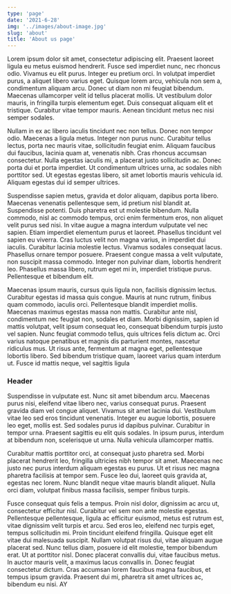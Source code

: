 ```yaml
---
type: 'page'
date: '2021-6-28'
img: '../images/about-image.jpg'
slug: 'about'
title: 'About us page'
---
```


Lorem ipsum dolor sit amet, consectetur adipiscing elit. Praesent laoreet ligula eu metus euismod hendrerit. Fusce sed imperdiet nunc, nec rhoncus odio. Vivamus eu elit purus. Integer eu pretium orci. In volutpat imperdiet purus, a aliquet libero varius eget. Quisque lorem arcu, vehicula non sem a, condimentum aliquam arcu. Donec ut diam non mi feugiat bibendum. Maecenas ullamcorper velit id tellus placerat mollis. Ut vestibulum dolor mauris, in fringilla turpis elementum eget. Duis consequat aliquam elit et tristique. Curabitur vitae tempor mauris. Aenean tincidunt metus nec nisi semper sodales.

Nullam in ex ac libero iaculis tincidunt nec non tellus. Donec non tempor odio. Maecenas a ligula metus. Integer non purus nunc. Curabitur tellus lectus, porta nec mauris vitae, sollicitudin feugiat enim. Aliquam faucibus dui faucibus, lacinia quam at, venenatis nibh. Cras rhoncus accumsan consectetur. Nulla egestas iaculis mi, a placerat justo sollicitudin ac. Donec porta dui et porta imperdiet. Ut condimentum ultrices urna, ac sodales nibh porttitor sed. Ut egestas egestas libero, sit amet lobortis mauris vehicula id. Aliquam egestas dui id semper ultrices.

Suspendisse sapien metus, gravida et dolor aliquam, dapibus porta libero. Maecenas venenatis pellentesque sem, id pretium nisl blandit at. Suspendisse potenti. Duis pharetra est ut molestie bibendum. Nulla commodo, nisl ac commodo tempus, orci enim fermentum eros, non aliquet velit purus sed nisi. In vitae augue a magna interdum vulputate vel nec sapien. Etiam imperdiet elementum purus et laoreet. Phasellus tincidunt vel sapien eu viverra. Cras luctus velit non magna varius, in imperdiet dui iaculis. Curabitur lacinia molestie lectus. Vivamus sodales consequat lacus. Phasellus ornare tempor posuere. Praesent congue massa a velit vulputate, non suscipit massa commodo. Integer non pulvinar diam, lobortis hendrerit leo. Phasellus massa libero, rutrum eget mi in, imperdiet tristique purus. Pellentesque et bibendum elit.

Maecenas ipsum mauris, cursus quis ligula non, facilisis dignissim lectus. Curabitur egestas id massa quis congue. Mauris at nunc rutrum, finibus quam commodo, iaculis orci. Pellentesque blandit imperdiet mollis. Maecenas maximus egestas massa non mattis. Curabitur ante nisl, condimentum nec feugiat non, sodales et diam. Morbi dignissim, sapien id mattis volutpat, velit ipsum consequat leo, consequat bibendum turpis justo vel sapien. Nunc feugiat commodo tellus, quis ultrices felis dictum ac. Orci varius natoque penatibus et magnis dis parturient montes, nascetur ridiculus mus. Ut risus ante, fermentum at magna eget, pellentesque lobortis libero. Sed bibendum tristique quam, laoreet varius quam interdum ut. Fusce id mattis neque, vel sagittis ligula

### Header

Suspendisse in vulputate est. Nunc sit amet bibendum arcu. Maecenas purus nisi, eleifend vitae libero nec, varius consequat purus. Praesent gravida diam vel congue aliquet. Vivamus sit amet lacinia dui. Vestibulum vitae leo sed eros tincidunt venenatis. Integer eu augue lobortis, posuere leo eget, mollis est. Sed sodales purus id dapibus pulvinar. Curabitur in tempor urna. Praesent sagittis eu elit quis sodales. In ipsum purus, interdum at bibendum non, scelerisque ut urna. Nulla vehicula ullamcorper mattis.

Curabitur mattis porttitor orci, at consequat justo pharetra sed. Morbi placerat hendrerit leo, fringilla ultricies nibh tempor sit amet. Maecenas nec justo nec purus interdum aliquam egestas eu purus. Ut et risus nec magna pharetra facilisis at tempor sem. Fusce leo dui, laoreet quis gravida at, egestas nec lorem. Nunc blandit neque vitae mauris blandit aliquet. Nulla orci diam, volutpat finibus massa facilisis, semper finibus turpis.

Fusce consequat quis felis a tempus. Proin nisl dolor, dignissim ac arcu ut, consectetur efficitur nisl. Curabitur vel sem non ante molestie egestas. Pellentesque pellentesque, ligula ac efficitur euismod, metus est rutrum est, vitae dignissim velit turpis et arcu. Sed eros leo, eleifend nec turpis eget, tempus sollicitudin mi. Proin tincidunt eleifend fringilla. Quisque eget elit vitae dui malesuada suscipit. Nullam volutpat risus dui, vitae aliquam augue placerat sed. Nunc tellus diam, posuere id elit molestie, tempor bibendum erat. Ut at porttitor nisl. Donec placerat convallis dui, vitae faucibus metus. In auctor mauris velit, a maximus lacus convallis in. Donec feugiat consectetur dictum. Cras accumsan lorem faucibus magna faucibus, et tempus ipsum gravida. Praesent dui mi, pharetra sit amet ultrices ac, bibendum eu nisi. AY